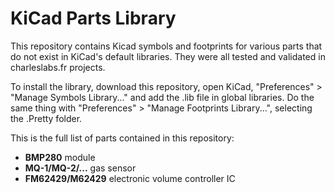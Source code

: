 # KiCad Parts Library

This repository contains Kicad symbols and footprints for various parts that do not exist in KiCad's default libraries. They were all tested and validated in charleslabs.fr projects.

To install the library, download this repository, open KiCad, "Preferences" > "Manage Symbols Library..." and add the .lib file in global libraries. Do the same thing with "Preferences" > "Manage Footprints Library...", selecting the .Pretty folder.

This is the full list of parts contained in this repository:
* **BMP280** module
* **MQ-1/MQ-2/...** gas sensor
* **FM62429/M62429** electronic volume controller IC